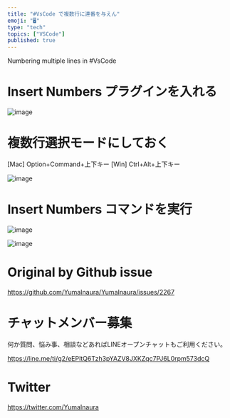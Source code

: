 ```yaml
---
title: "#VsCode で複数行に連番を与えん"
emoji: "🖥"
type: "tech"
topics: ["VSCode"]
published: true
---
```


Numbering multiple lines in #VsCode


# Insert Numbers プラグインを入れる

![image](https://user-images.githubusercontent.com/13635059/61599373-399f6d00-ac63-11e9-9cef-b7bc412751c2.png)

# 複数行選択モードにしておく

[Mac] Option+Command+上下キー
 [Win]  Ctrl+Alt+上下キー


![image](https://user-images.githubusercontent.com/13635059/61599363-2b515100-ac63-11e9-8f43-1bd1503f3b09.png)

# Insert Numbers コマンドを実行

![image](https://user-images.githubusercontent.com/13635059/61599411-9733b980-ac63-11e9-855a-cb4cea966823.png)

![image](https://user-images.githubusercontent.com/13635059/61599387-5340b480-ac63-11e9-89f9-52af8d49b371.png)





# Original by Github issue

https://github.com/YumaInaura/YumaInaura/issues/2267








<!-- Update From Qiita API -->

# チャットメンバー募集


何か質問、悩み事、相談などあればLINEオープンチャットもご利用ください。

https://line.me/ti/g2/eEPltQ6Tzh3pYAZV8JXKZqc7PJ6L0rpm573dcQ





# Twitter


https://twitter.com/YumaInaura


<!-- Update From Qiita API -->


